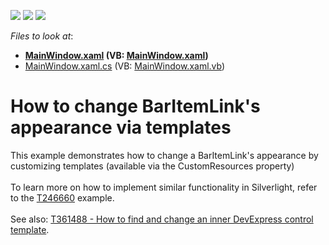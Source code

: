 <!-- default badges list -->
![](https://img.shields.io/endpoint?url=https://codecentral.devexpress.com/api/v1/VersionRange/128640598/22.2.2%2B)
[![](https://img.shields.io/badge/Open_in_DevExpress_Support_Center-FF7200?style=flat-square&logo=DevExpress&logoColor=white)](https://supportcenter.devexpress.com/ticket/details/E2701)
[![](https://img.shields.io/badge/📖_How_to_use_DevExpress_Examples-e9f6fc?style=flat-square)](https://docs.devexpress.com/GeneralInformation/403183)
<!-- default badges end -->
<!-- default file list -->
*Files to look at*:

* **[MainWindow.xaml](./CS/MainWindow.xaml) (VB: [MainWindow.xaml](./VB/MainWindow.xaml))**
* [MainWindow.xaml.cs](./CS/MainWindow.xaml.cs) (VB: [MainWindow.xaml.vb](./VB/MainWindow.xaml.vb))
<!-- default file list end -->
# How to change BarItemLink's appearance via templates


<p>This example demonstrates how to change a BarItemLink's appearance by customizing templates (available via the CustomResources property)<br><br>To learn more on how to implement similar functionality in Silverlight, refer to the <a href="https://www.devexpress.com/Support/Center/p/T246660">T246660</a> example.<br><br>See also: <a href="https://www.devexpress.com/Support/Center/p/T361488">T361488 - How to find and change an inner DevExpress control template</a>.</p>

<br/>


